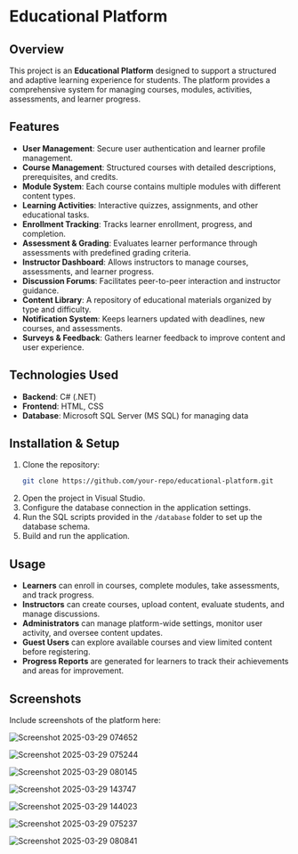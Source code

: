 # Educational Platform

## Overview
This project is an **Educational Platform** designed to support a structured and adaptive learning experience for students. The platform provides a comprehensive system for managing courses, modules, activities, assessments, and learner progress.

## Features
- **User Management**: Secure user authentication and learner profile management.
- **Course Management**: Structured courses with detailed descriptions, prerequisites, and credits.
- **Module System**: Each course contains multiple modules with different content types.
- **Learning Activities**: Interactive quizzes, assignments, and other educational tasks.
- **Enrollment Tracking**: Tracks learner enrollment, progress, and completion.
- **Assessment & Grading**: Evaluates learner performance through assessments with predefined grading criteria.
- **Instructor Dashboard**: Allows instructors to manage courses, assessments, and learner progress.
- **Discussion Forums**: Facilitates peer-to-peer interaction and instructor guidance.
- **Content Library**: A repository of educational materials organized by type and difficulty.
- **Notification System**: Keeps learners updated with deadlines, new courses, and assessments.
- **Surveys & Feedback**: Gathers learner feedback to improve content and user experience.

## Technologies Used
- **Backend**: C# (.NET)
- **Frontend**: HTML, CSS
- **Database**: Microsoft SQL Server (MS SQL) for managing data

## Installation & Setup
1. Clone the repository:
   ```sh
   git clone https://github.com/your-repo/educational-platform.git
   ```
2. Open the project in Visual Studio.
3. Configure the database connection in the application settings.
4. Run the SQL scripts provided in the `/database` folder to set up the database schema.
5. Build and run the application.

## Usage
- **Learners** can enroll in courses, complete modules, take assessments, and track progress.
- **Instructors** can create courses, upload content, evaluate students, and manage discussions.
- **Administrators** can manage platform-wide settings, monitor user activity, and oversee content updates.
- **Guest Users** can explore available courses and view limited content before registering.
- **Progress Reports** are generated for learners to track their achievements and areas for improvement.

## Screenshots
Include screenshots of the platform here:

![Screenshot 2025-03-29 074652](https://github.com/user-attachments/assets/9cd82f4a-1485-4d84-a654-feac8ffcfec2)



![Screenshot 2025-03-29 075244](https://github.com/user-attachments/assets/5a42f47f-293b-45cc-9be4-4b49572d062c)



![Screenshot 2025-03-29 080145](https://github.com/user-attachments/assets/bacbe4b7-0d8f-43fa-acb8-706eebfff5e6)





![Screenshot 2025-03-29 143747](https://github.com/user-attachments/assets/9db7cd5d-d191-4714-b8cb-244c4fec65b7)





![Screenshot 2025-03-29 144023](https://github.com/user-attachments/assets/0411bb7b-9ff7-4af8-b3a5-92911a5662d4)



![Screenshot 2025-03-29 075237](https://github.com/user-attachments/assets/e37efbbe-193b-408d-b3f4-977ea3dbe0e0)




![Screenshot 2025-03-29 080841](https://github.com/user-attachments/assets/86ea780c-0728-4d8f-96b4-98d4c637ed24)





